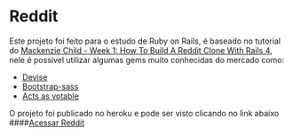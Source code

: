 # Reddit

Este projeto foi feito para o estudo de Ruby on Rails, é baseado no tutorial do [Mackenzie Child - Week 1: How To Build A Reddit Clone With Rails 4](http://mackenziechild.me/12-in-12/1/), nele é possível utilizar algumas gems muito conhecidas do mercado como:

* [Devise](https://github.com/plataformatec/devise)
* [Bootstrap-sass](https://github.com/twbs/bootstrap-sass)
* [Acts as votable](https://github.com/cloudbsd/acts_as_votable)

O projeto foi publicado no heroku e pode ser visto clicando no link abaixo
####[Acessar Reddit]()
